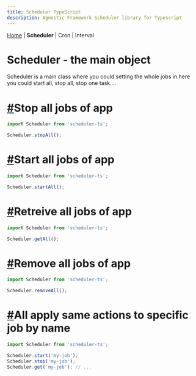 ```yaml
---
title: Scheduler TypeScript
description: Agnostic Framework Scheduler library for Typescript
---
```

[Home](../index.md) | **Scheduler** | Cron | Interval
&nbsp;
&nbsp;
# Scheduler - the main object

Scheduler is a main class where you could setting the whole jobs in here you could start all, stop all, stop one task....

# [#](#stop-all-jobs)Stop all jobs of app

```Typescript
import Scheduler from 'scheduler-ts';

Scheduler.stopAll();
```
# [#](#start-all-jobs)Start all jobs of app

```Typescript
import Scheduler from 'scheduler-ts';

Scheduler.startAll();
```

# [#](#retrieve-all-jobs-of-app)Retreive all jobs of app

```Typescript
import Scheduler from 'scheduler-ts';

Scheduler.getAll();
```
# [#](#remove-all-jobs-of-app)Remove all jobs of app

```Typescript
import Scheduler from 'scheduler-ts';

Scheduler.removeAll();
```
# [#](#all-apply-same-actions-to-specific-job-by-name)All apply same actions to specific job by name

```Typescript
import Scheduler from 'scheduler-ts';

Scheduler.start('my-job');
Scheduler.stop('my-job');
Scheduler.get('my-job'); // ...
```